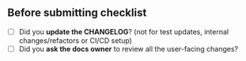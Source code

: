 ## Before submitting checklist

- [ ] Did you **update the CHANGELOG**? (not for test updates, internal changes/refactors or CI/CD setup)
- [ ] Did you **ask the docs owner** to review all the user-facing changes?
